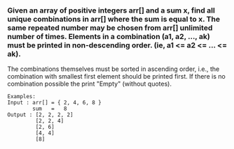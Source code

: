 ### Given an array of positive integers arr[] and a sum x, find all unique combinations in arr[] where the sum is equal to x. The same repeated number may be chosen from arr[] unlimited number of times. Elements in a combination (a1, a2, …, ak) must be printed in non-descending order. (ie, a1 <= a2 <= … <= ak).

The combinations themselves must be sorted in ascending order, i.e., the combination with smallest first element should
be printed first. If there is no combination possible the print "Empty" (without quotes).

    Examples:
    Input : arr[] = { 2, 4, 6, 8 }
            sum   =   8
    Output : [2, 2, 2, 2]
             [2, 2, 4]
             [2, 6]
             [4, 4]
             [8]
